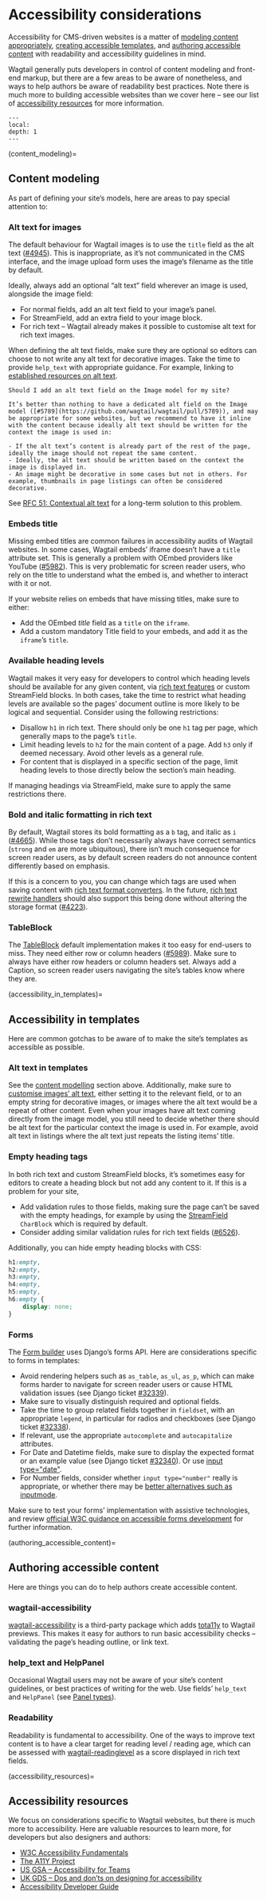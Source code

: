 # Accessibility considerations

Accessibility for CMS-driven websites is a matter of [modeling content appropriately](content_modeling), [creating accessible templates](accessibility_in_templates), and [authoring accessible content](authoring_accessible_content) with readability and accessibility guidelines in mind.

Wagtail generally puts developers in control of content modeling and front-end markup, but there are a few areas to be aware of nonetheless, and ways to help authors be aware of readability best practices.
Note there is much more to building accessible websites than we cover here – see our list of [accessibility resources](accessibility_resources) for more information.

```{contents}
---
local:
depth: 1
---
```

(content_modeling)=

## Content modeling

As part of defining your site’s models, here are areas to pay special attention to:

### Alt text for images

The default behaviour for Wagtail images is to use the `title` field as the alt text ([#4945](https://github.com/wagtail/wagtail/issues/4945)).
This is inappropriate, as it’s not communicated in the CMS interface, and the image upload form uses the image’s filename as the title by default.

Ideally, always add an optional “alt text” field wherever an image is used, alongside the image field:

-   For normal fields, add an alt text field to your image’s panel.
-   For StreamField, add an extra field to your image block.
-   For rich text – Wagtail already makes it possible to customise alt text for rich text images.

When defining the alt text fields, make sure they are optional so editors can choose to not write any alt text for decorative images. Take the time to provide `help_text` with appropriate guidance.
For example, linking to [established resources on alt text](https://axesslab.com/alt-texts/).

```{note}
Should I add an alt text field on the Image model for my site?

It’s better than nothing to have a dedicated alt field on the Image model ([#5789](https://github.com/wagtail/wagtail/pull/5789)), and may be appropriate for some websites, but we recommend to have it inline with the content because ideally alt text should be written for the context the image is used in:

- If the alt text’s content is already part of the rest of the page, ideally the image should not repeat the same content.
- Ideally, the alt text should be written based on the context the image is displayed in.
- An image might be decorative in some cases but not in others. For example, thumbnails in page listings can often be considered decorative.
```

See [RFC 51: Contextual alt text](https://github.com/wagtail/rfcs/pull/51) for a long-term solution to this problem.

### Embeds title

Missing embed titles are common failures in accessibility audits of Wagtail websites. In some cases, Wagtail embeds’ iframe doesn’t have a `title` attribute set. This is generally a problem with OEmbed providers like YouTube ([#5982](https://github.com/wagtail/wagtail/issues/5982)).
This is very problematic for screen reader users, who rely on the title to understand what the embed is, and whether to interact with it or not.

If your website relies on embeds that have missing titles, make sure to either:

-   Add the OEmbed _title_ field as a `title` on the `iframe`.
-   Add a custom mandatory Title field to your embeds, and add it as the `iframe`’s `title`.

### Available heading levels

Wagtail makes it very easy for developers to control which heading levels should be available for any given content, via [rich text features](rich_text_features) or custom StreamField blocks.
In both cases, take the time to restrict what heading levels are available so the pages’ document outline is more likely to be logical and sequential. Consider using the following restrictions:

-   Disallow `h1` in rich text. There should only be one `h1` tag per page, which generally maps to the page’s `title`.
-   Limit heading levels to `h2` for the main content of a page. Add `h3` only if deemed necessary. Avoid other levels as a general rule.
-   For content that is displayed in a specific section of the page, limit heading levels to those directly below the section’s main heading.

If managing headings via StreamField, make sure to apply the same restrictions there.

### Bold and italic formatting in rich text

By default, Wagtail stores its bold formatting as a `b` tag, and italic as `i` ([#4665](https://github.com/wagtail/wagtail/issues/4665)). While those tags don’t necessarily always have correct semantics (`strong` and `em` are more ubiquitous), there isn’t much consequence for screen reader users, as by default screen readers do not announce content differently based on emphasis.

If this is a concern to you, you can change which tags are used when saving content with [rich text format converters](rich_text_format_converters). In the future, [rich text rewrite handlers](rich_text_rewrite_handlers) should also support this being done without altering the storage format ([#4223](https://github.com/wagtail/wagtail/issues/4223)).

### TableBlock

The [TableBlock](../reference/contrib/table_block) default implementation makes it too easy for end-users to miss. They need either row or column headers ([#5989](https://github.com/wagtail/wagtail/issues/5989>)). Make sure to always have either row headers or column headers set.
Always add a Caption, so screen reader users navigating the site’s tables know where they are.

(accessibility_in_templates)=

## Accessibility in templates

Here are common gotchas to be aware of to make the site’s templates as accessible as possible.

### Alt text in templates

See the [content modelling](content_modeling) section above. Additionally, make sure to [customise images’ alt text](image_tag_alt), either setting it to the relevant field, or to an empty string for decorative images, or images where the alt text would be a repeat of other content.
Even when your images have alt text coming directly from the image model, you still need to decide whether there should be alt text for the particular context the image is used in. For example, avoid alt text in listings where the alt text just repeats the listing items’ title.

### Empty heading tags

In both rich text and custom StreamField blocks, it’s sometimes easy for editors to create a heading block but not add any content to it. If this is a problem for your site,

-   Add validation rules to those fields, making sure the page can’t be saved with the empty headings, for example by using the [StreamField](../topics/streamfield) `CharBlock` which is required by default.
-   Consider adding similar validation rules for rich text fields ([#6526](https://github.com/wagtail/wagtail/issues/6526)).

Additionally, you can hide empty heading blocks with CSS:

```css
h1:empty,
h2:empty,
h3:empty,
h4:empty,
h5:empty,
h6:empty {
    display: none;
}
```

### Forms

The [Form builder](form_builder) uses Django’s forms API. Here are considerations specific to forms in templates:

-   Avoid rendering helpers such as `as_table`, `as_ul`, `as_p`, which can make forms harder to navigate for screen reader users or cause HTML validation issues (see Django ticket [#32339](https://code.djangoproject.com/ticket/32339)).
-   Make sure to visually distinguish required and optional fields.
-   Take the time to group related fields together in `fieldset`, with an appropriate `legend`, in particular for radios and checkboxes (see Django ticket [#32338](https://code.djangoproject.com/ticket/32338)).
-   If relevant, use the appropriate `autocomplete` and `autocapitalize` attributes.
-   For Date and Datetime fields, make sure to display the expected format or an example value (see Django ticket [#32340](https://code.djangoproject.com/ticket/32340)). Or use [input type="date"](https://developer.mozilla.org/en-US/docs/Web/HTML/Element/input/date).
-   For Number fields, consider whether `input type="number"` really is appropriate, or whether there may be [better alternatives such as inputmode](https://technology.blog.gov.uk/2020/02/24/why-the-gov-uk-design-system-team-changed-the-input-type-for-numbers/).

Make sure to test your forms’ implementation with assistive technologies, and review [official W3C guidance on accessible forms development](https://www.w3.org/WAI/tutorials/forms/) for further information.

(authoring_accessible_content)=

## Authoring accessible content

Here are things you can do to help authors create accessible content.

### wagtail-accessibility

[wagtail-accessibility](https://github.com/neon-jungle/wagtail-accessibility) is a third-party package which adds [tota11y](https://khan.github.io/tota11y/) to Wagtail previews.
This makes it easy for authors to run basic accessibility checks – validating the page’s heading outline, or link text.

### help_text and HelpPanel

Occasional Wagtail users may not be aware of your site’s content guidelines, or best practices of writing for the web. Use fields’ `help_text` and `HelpPanel` (see [Panel types](../reference/pages/panels)).

### Readability

Readability is fundamental to accessibility. One of the ways to improve text content is to have a clear target for reading level / reading age, which can be assessed with [wagtail-readinglevel](https://github.com/vixdigital/wagtail-readinglevel) as a score displayed in rich text fields.

(accessibility_resources)=

## Accessibility resources

We focus on considerations specific to Wagtail websites, but there is much more to accessibility. Here are valuable resources to learn more, for developers but also designers and authors:

-   [W3C Accessibility Fundamentals](https://www.w3.org/WAI/fundamentals/)
-   [The A11Y Project](https://www.a11yproject.com/)
-   [US GSA – Accessibility for Teams](https://accessibility.digital.gov/)
-   [UK GDS – Dos and don’ts on designing for accessibility](https://accessibility.blog.gov.uk/2016/09/02/dos-and-donts-on-designing-for-accessibility/)
-   [Accessibility Developer Guide](https://www.accessibility-developer-guide.com/)
